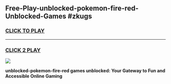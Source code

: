 
## Free-Play-unblocked-pokemon-fire-red-Unblocked-Games #zkugs
<h3>
<a href="https://news.freeplayer.one?title=unblocked-pokemon-fire-red&ref=8M">CLICK TO PLAY</a></h3>
<hr>

<h3>
<a href="https://news.freeplayer.one?title=unblocked-pokemon-fire-red&ref=8M">CLICK 2 PLAY</a>
  
</h3>

<a href="https://news.freeplayer.one?title=unblocked-pokemon-fire-red&ref=8M"><img src="https://clearcache.store/games.png"></a>


**unblocked-pokemon-fire-red games unblocked: Your Gateway to Fun and Accessible Online Gaming**

